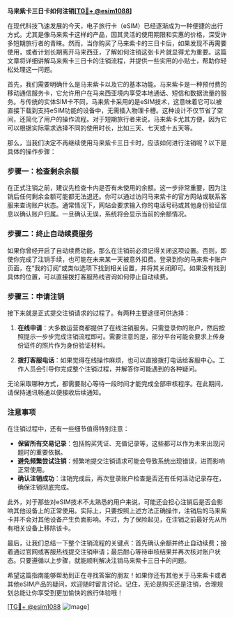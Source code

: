 **马来紫卡三日卡如何注销[[TG💪+ @esim1088](https://t.me/s/esim1088)]**

在现代科技飞速发展的今天，电子旅行卡（eSIM）已经逐渐成为一种便捷的出行方式。尤其是像马来紫卡这样的产品，因其灵活的使用期限和实惠的价格，深受许多短期旅行者的青睐。然而，当你购买了马来紫卡的三日卡后，如果发现不再需要使用，或者计划长期离开马来西亚，了解如何注销这张卡片就显得尤为重要。这篇文章将详细讲解马来紫卡三日卡的注销流程，并提供一些实用的小贴士，帮助你轻松处理这一问题。

首先，我们需要明确什么是马来紫卡以及它的基本功能。马来紫卡是一种预付费的移动通信服务卡，它允许用户在马来西亚境内享受本地通话、短信和数据流量的服务。与传统的实体SIM卡不同，马来紫卡采用的是eSIM技术，这意味着它可以被直接下载到支持eSIM功能的设备中，无需插入物理卡槽。这种设计不仅节省了空间，还简化了用户的操作流程。对于短期旅行者来说，马来紫卡尤其方便，因为它可以根据实际需求选择不同的使用时长，比如三天、七天或十五天等。

那么，当我们决定不再继续使用马来紫卡三日卡时，应该如何进行注销呢？以下是具体的操作步骤：

### 步骤一：检查剩余余额

在正式注销之前，建议先检查卡内是否有未使用的余额。这一步非常重要，因为注销后任何剩余金额可能都无法退还。你可以通过访问马来紫卡的官方网站或联系客服来查询账户状态。通常情况下，网站会要求输入你的电话号码或其他身份验证信息以确认账户归属。一旦确认无误，系统将会显示当前的余额情况。

### 步骤二：终止自动续费服务

如果你曾经开启了自动续费功能，那么在注销前必须记得关闭这项设置。否则，即使你完成了注销手续，也可能在未来某一天被意外扣费。登录到你的马来紫卡账户页面，在“我的订阅”或类似选项下找到相关设置，并将其关闭即可。如果没有找到具体的位置，可以直接拨打客服热线咨询如何停止自动续费。

### 步骤三：申请注销

接下来就是正式提交注销请求的过程了。有两种主要途径可供选择：

1. **在线申请**：大多数运营商都提供了在线注销服务。只需登录你的账户，然后按照提示一步步完成注销流程即可。需要注意的是，部分平台可能会要求上传身份证件的照片作为身份验证材料。
   
2. **拨打客服电话**：如果觉得在线操作麻烦，也可以直接拨打电话给客服中心。工作人员会引导你完成整个注销过程，并解答你可能遇到的各种疑问。

无论采取哪种方式，都需要耐心等待一段时间才能完成全部审核程序。在此期间，请保持通讯畅通以便接收后续通知。

### 注意事项

在注销过程中，还有一些细节值得特别注意：

- **保留所有交易记录**：包括购买凭证、充值记录等，这些都可以作为未来出现问题时的重要依据。
- **避免频繁尝试注销**：频繁地提交注销请求可能会导致系统出现错误，进而影响正常使用。
- **确认注销成功**：注销完成后，再次登录账户检查是否还有任何活动记录存在，确保注销彻底完成。

此外，对于那些对eSIM技术不太熟悉的用户来说，可能还会担心注销后是否会影响其他设备上的正常使用。实际上，只要按照上述方法正确操作，注销后的马来紫卡并不会对其他设备产生负面影响。不过，为了保险起见，在注销之前最好先从所有相关设备上移除该卡。

最后，让我们总结一下整个注销流程的关键点：首先确认余额并终止自动续费；接着通过官网或客服热线提交注销申请；最后耐心等待审核结果并再次核对账户状态。只要遵循以上步骤，就能顺利解决注销马来紫卡三日卡的问题。

希望这篇指南能够帮助到正在寻找答案的朋友！如果你还有其他关于马来紫卡或者其他eSIM产品的疑问，欢迎随时留言讨论。记住，无论是购买还是注销，合理规划总能让你享受到更加愉快的旅行体验哦！

[[TG💪+ @esim1088](https://t.me/s/esim1088) ![Image](https://i.postimg.cc/4NQfJmqS/Snipaste-2025-05-13-00-14-12.png)]